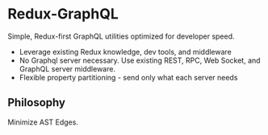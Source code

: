 # Redux-GraphQL

Simple, Redux-first GraphQL utilities optimized for developer speed.

- Leverage existing Redux knowledge, dev tools, and middleware  
- No Graphql server necessary. Use existing REST, RPC, Web Socket, and GraphQL server middleware.
- Flexible property partitioning - send only what each server needs

## Philosophy

Minimize AST Edges.
